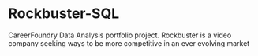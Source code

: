 # Rockbuster-SQL
CareerFoundry Data Analysis portfolio project. Rockbuster is a video company seeking ways to be more competitive in an ever evolving market
